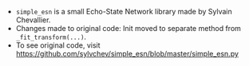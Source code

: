 - `simple_esn` is a small Echo-State Network library made by Sylvain Chevallier.
- Changes made to original code: Init moved to separate method from `_fit_transform(...)`.
- To see original code, visit https://github.com/sylvchev/simple_esn/blob/master/simple_esn.py